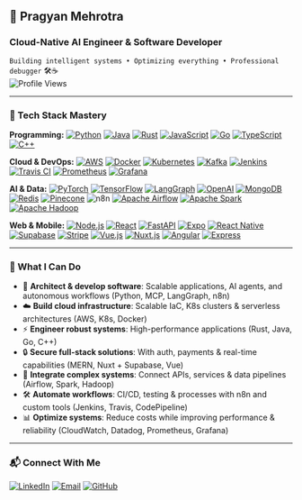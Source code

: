 ## 🚀 Pragyan Mehrotra 
### Cloud-Native AI Engineer & Software Developer  
`Building intelligent systems • Optimizing everything • Professional debugger` 🛠️☕  
![Profile Views](https://komarev.com/ghpvc/?username=pragyanmehrotra&color=blueviolet&style=flat-square)

---
### 🧰 Tech Stack Mastery
**Programming:**  [![Python](https://img.shields.io/badge/-Python-3776AB?logo=python&logoColor=white)](https://python.org)
[![Java](https://img.shields.io/badge/-Java-007396?logo=java&logoColor=white)](https://java.com)
[![Rust](https://img.shields.io/badge/-Rust-231F20?logo=rust&logoColor=white)](https://rust-lang.org)
[![JavaScript](https://img.shields.io/badge/-JavaScript-F7DF1E?logo=javascript&logoColor=black)](https://javascript.com)
[![Go](https://img.shields.io/badge/-Go-00ADD8?logo=go&logoColor=white)](https://go.dev)
[![TypeScript](https://img.shields.io/badge/-TypeScript-3178C6?logo=typescript&logoColor=white)](https://typescriptlang.org)
[![C++](https://img.shields.io/badge/-C%2B%2B-00599C?logo=cplusplus&logoColor=white)](https://isocpp.org)

**Cloud & DevOps:**  [![AWS](https://img.shields.io/badge/-AWS-232F3E?logo=amazonaws&logoColor=white)](https://aws.amazon.com)
[![Docker](https://img.shields.io/badge/-Docker-2496ED?logo=docker&logoColor=white)](https://docker.com)
[![Kubernetes](https://img.shields.io/badge/-Kubernetes-326CE5?logo=kubernetes&logoColor=white)](https://kubernetes.io)
[![Kafka](https://img.shields.io/badge/-Kafka-231F20?logo=apachekafka&logoColor=white)](https://kafka.apache.org)
[![Jenkins](https://img.shields.io/badge/-Jenkins-D24939?logo=jenkins&logoColor=white)](https://jenkins.io)
[![Travis CI](https://img.shields.io/badge/-Travis_CI-3EAAAF?logo=travisci&logoColor=white)](https://travis-ci.org)
[![Prometheus](https://img.shields.io/badge/-Prometheus-E6522C?logo=prometheus&logoColor=white)](https://prometheus.io)
[![Grafana](https://img.shields.io/badge/-Grafana-F46800?logo=grafana&logoColor=white)](https://grafana.com)

**AI & Data:**  [![PyTorch](https://img.shields.io/badge/-PyTorch-EE4C2C?logo=pytorch&logoColor=white)](https://pytorch.org)
[![TensorFlow](https://img.shields.io/badge/-TensorFlow-FF6F00?logo=tensorflow&logoColor=white)](https://tensorflow.org)
[![LangGraph](https://img.shields.io/badge/-LangGraph-00A67E&logoColor=white)](https://langchain.com)
[![OpenAI](https://img.shields.io/badge/-OpenAI-412991?logo=openai&logoColor=white)](https://openai.com)
[![MongoDB](https://img.shields.io/badge/-MongoDB-47A248?logo=mongodb&logoColor=white)](https://mongodb.com)
[![Redis](https://img.shields.io/badge/-Redis-DC382D?logo=redis&logoColor=white)](https://redis.io)
[![Pinecone](https://img.shields.io/badge/-Pinecone-430098?logo=pinecone&logoColor=white)](https://pinecone.io)
![n8n](https://img.shields.io/badge/-n8n-e8435c?logo=n8n&logoColor=white)
[![Apache Airflow](https://img.shields.io/badge/-Airflow-017CEE?logo=apacheairflow&logoColor=white)](https://airflow.apache.org)
[![Apache Spark](https://img.shields.io/badge/-Spark-E25A1C?logo=apachespark&logoColor=white)](https://spark.apache.org)
[![Apache Hadoop](https://img.shields.io/badge/-Hadoop-66CCFF?logo=apachehadoop&logoColor=black)](https://hadoop.apache.org)

**Web & Mobile:**  [![Node.js](https://img.shields.io/badge/-Node.js-339933?logo=nodedotjs&logoColor=white)](https://nodejs.org)
[![React](https://img.shields.io/badge/-React-61DAFB?logo=react&logoColor=black)](https://react.dev)
[![FastAPI](https://img.shields.io/badge/-FastAPI-009688?logo=fastapi&logoColor=white)](https://fastapi.tiangolo.com)
[![Expo](https://img.shields.io/badge/-Expo-231F20?logo=expo&logoColor=white)](https://expo.dev)
[![React Native](https://img.shields.io/badge/-React_Native-61DAFB?logo=react&logoColor=black)](https://reactnative.dev)
[![Supabase](https://img.shields.io/badge/-Supabase-3FCF8E?logo=supabase&logoColor=white)](https://supabase.io)
[![Stripe](https://img.shields.io/badge/-Stripe-008CDD?logo=stripe&logoColor=white)](https://stripe.com)
[![Vue.js](https://img.shields.io/badge/-Vue.js-4FC08D?logo=vuedotjs&logoColor=white)](https://vuejs.org)
[![Nuxt.js](https://img.shields.io/badge/-Nuxt.js-00DC82?logo=nuxtdotjs&logoColor=white)](https://nuxt.com)
[![Angular](https://img.shields.io/badge/-Angular-DD0031?logo=angular&logoColor=white)](https://angular.io)
[![Express](https://img.shields.io/badge/-Express-231F20?logo=express&logoColor=white)](https://expressjs.com)

---
### 🎯 What I Can Do
- 🤖 **Architect & develop software**: Scalable applications, AI agents, and autonomous workflows (Python, MCP, LangGraph, n8n)
- ☁️ **Build cloud infrastructure**: Scalable IaC, K8s clusters & serverless architectures (AWS, K8s, Docker)
- ⚡ **Engineer robust systems**: High-performance applications (Rust, Java, Go, C++)
- 🔒 **Secure full-stack solutions**: With auth, payments & real-time capabilities (MERN, Nuxt + Supabase, Vue)
- 🤹 **Integrate complex systems**: Connect APIs, services & data pipelines (Airflow, Spark, Hadoop)
- 🛠️ **Automate workflows**: CI/CD, testing & processes with n8n and custom tools (Jenkins, Travis, CodePipeline)
- 📊 **Optimize systems**: Reduce costs while improving performance & reliability (CloudWatch, Datadog, Prometheus, Grafana)
  
---
### 📬 Connect With Me
[![LinkedIn](https://img.shields.io/badge/-LinkedIn-0077B5?style=flat&logo=linkedin&logoColor=white)](https://linkedin.com/in/pragyan-m)
[![Email](https://img.shields.io/badge/-Email-D14836?style=flat&logo=gmail&logoColor=white)](mailto:pmehrotra5@wisc.edu)
[![GitHub](https://img.shields.io/badge/-GitHub-181717?style=flat&logo=github&logoColor=white)](https://github.com/pragyanmehrotra)
